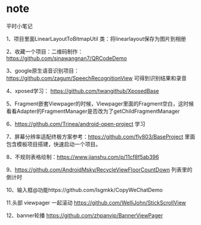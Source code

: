 # note
平时小笔记

1、项目里面LinearLayoutToBitmapUtil 类：将linearlayout保存为图片到相册

2、收藏一个项目：二维码制作：https://github.com/sinawangnan7/QRCodeDemo

3、google原生语音识别项目：https://github.com/zagum/SpeechRecognitionView
   可得到识别结果和录音

4、xposed学习：
https://github.com/twangithub/XposedBase

5、Fragment嵌套Viewpager的时候，Viewpager里面的Fragment空白，这时候看看Adapter的FragmentManager是否改为了getChildFragmentManager

6、https://github.com/Trinea/android-open-project 学习

7、屏幕分辨率适配终极方案参考：https://github.com/fly803/BaseProject  里面包含模板项目搭建，快速启动一个项目。

8、不规则表格绘制：https://www.jianshu.com/p/11cf8f5ab396

9、https://github.com/AndroidMsky/RecycleViewFloorCountDown 列表里的倒计时

10、输入框@功能https://github.com/lsgmkk/CopyWeChatDemo

11.头部 viewpager 一起滚动 https://github.com/WelliJohn/StickScrollView

12、banner轮播 https://github.com/zhpanvip/BannerViewPager
